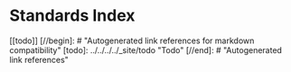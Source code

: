 # Standards Index 

[[todo]]
[//begin]: # "Autogenerated link references for markdown compatibility"
[todo]: ../../../../_site/todo "Todo"
[//end]: # "Autogenerated link references"